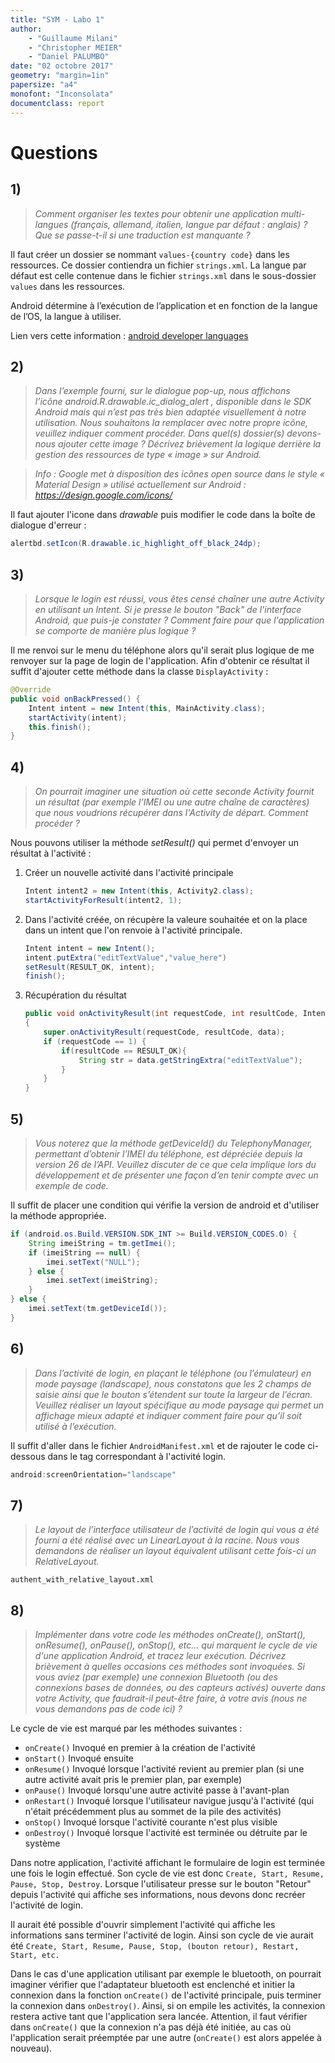 ```yaml
---
title: "SYM - Labo 1"
author:
    - "Guillaume Milani"
	- "Christopher MEIER"
	- "Daniel PALUMBO"
date: "02 octobre 2017"
geometry: "margin=1in"
papersize: "a4"
monofont: "Inconsolata"
documentclass: report
---
```


# Questions

## 1)

> *Comment organiser les textes pour obtenir une application multi-langues
(français, allemand, italien, langue par défaut : anglais) ? Que se passe-t-il
si une traduction est manquante ?*

Il faut créer un dossier se nommant `values-{country code}` dans les ressources.
Ce dossier contiendra un fichier `strings.xml`. La langue par défaut est celle
contenue dans le fichier `strings.xml` dans le sous-dossier `values` dans les
ressources.

Android détermine à l’exécution de l’application et en fonction de la langue de
l’OS, la langue à utiliser.

Lien vers cette information : [android developer languages](https://developer.android.com/training/basics/supporting-devices/languages.html)

## 2)

> *Dans  l’exemple  fourni,  sur  le  dialogue  pop-up,  nous  affichons  
l’icône android.R.drawable.ic_dialog_alert , disponible dans le SDK Android mais
qui n’est pas très bien adaptée visuellement à notre utilisation.
Nous souhaitons la remplacer avec notre propre icône, veuillez indiquer comment
procéder. Dans quel(s) dossier(s) devons-nous ajouter cette image ? Décrivez
brièvement la logique derrière la gestion des ressources de type « image » sur
Android.*

> *Info : Google met à disposition des icônes open source dans le style
« Material Design » utilisé actuellement sur Android : https://design.google.com/icons/*

Il faut ajouter l'icone dans *drawable* puis modifier le code dans la boîte de
dialogue d'erreur :

```java
alertbd.setIcon(R.drawable.ic_highlight_off_black_24dp);
```

## 3)

> *Lorsque le login est réussi, vous êtes censé chaîner une autre Activity en
utilisant un Intent. Si je presse le bouton "Back" de l'interface Android, que
puis-je constater ? Comment faire pour que l'application se comporte de manière
plus logique ?*

Il me renvoi sur le menu du téléphone alors qu'il serait plus logique de me
renvoyer sur la page de login de l'application. Afin d'obtenir ce résultat il
suffit d'ajouter cette méthode dans la classe `DisplayActivity` :

```java
@Override
public void onBackPressed() {
    Intent intent = new Intent(this, MainActivity.class);
    startActivity(intent);
    this.finish();
}
```

## 4)

> *On pourrait imaginer une situation où cette seconde Activity fournit un
résultat (par exemple l’IMEI ou une autre chaîne de caractères) que nous
voudrions récupérer dans l'Activity de départ. Comment procéder ?*

Nous pouvons utiliser la méthode *setResult()* qui permet d'envoyer un résultat
à l'activité :

1) Créer un nouvelle activité dans l'activité principale

    ```java
    Intent intent2 = new Intent(this, Activity2.class);
    startActivityForResult(intent2, 1);
    ```

2) Dans l'activité créée, on récupère la valeure souhaitée et on la place dans
un intent que l'on renvoie à l'activité principale.

    ```java
    Intent intent = new Intent();
    intent.putExtra("editTextValue","value_here")
    setResult(RESULT_OK, intent);
    finish();
    ```

3) Récupération du résultat

    ```java
    public void onActivityResult(int requestCode, int resultCode, Intent data)
    {
        super.onActivityResult(requestCode, resultCode, data);
        if (requestCode == 1) {
            if(resultCode == RESULT_OK){
                String str = data.getStringExtra("editTextValue");
            }
        }
    }
    ```

## 5)

> *Vous noterez que la méthode getDeviceId() du TelephonyManager, permettant
d’obtenir l’IMEI du téléphone, est dépréciée depuis la version 26 de l’API.
Veuillez discuter de ce que cela implique lors du développement et de présenter
une façon d’en tenir compte avec un exemple de code.*

Il suffit de placer une condition qui vérifie la version de android et d'utiliser la méthode appropriée.

```java
if (android.os.Build.VERSION.SDK_INT >= Build.VERSION_CODES.O) {
    String imeiString = tm.getImei();
    if (imeiString == null) {
        imei.setText("NULL");
    } else {
        imei.setText(imeiString);
    }
} else {
    imei.setText(tm.getDeviceId());
}
```

## 6)

> *Dans l’activité de login, en plaçant le téléphone (ou l’émulateur) en mode
paysage (landscape), nous constatons que les 2 champs de saisie ainsi que le
bouton s’étendent sur toute la largeur de l’écran. Veuillez réaliser un layout
spécifique au mode paysage qui permet un affichage mieux adapté et indiquer
comment faire pour qu’il soit utilisé à l’exécution.*

Il suffit d'aller dans le fichier `AndroidManifest.xml` et de rajouter le code
ci-dessous dans le tag correspondant à l'activité login.

```java
android:screenOrientation="landscape"
```

## 7)

> *Le layout de l’interface utilisateur de l’activité de login qui vous a été
fourni a été réalisé avec un LinearLayout à la racine. Nous vous demandons de
réaliser un layout équivalent utilisant cette fois-ci un RelativeLayout.*

`authent_with_relative_layout.xml`

## 8)

> *Implémenter dans votre code les méthodes onCreate(), onStart(), onResume(),
onPause(), onStop(), etc... qui marquent le cycle de vie d'une application
Android, et tracez leur exécution. Décrivez brièvement à quelles occasions ces
méthodes sont invoquées. Si vous aviez (par exemple) une connexion Bluetooth
(ou des connexions bases de données, ou des capteurs activés) ouverte dans votre
Activity, que faudrait-il peut-être faire, à votre avis (nous ne vous demandons
pas de code ici) ?*

Le cycle de vie est marqué par les méthodes suivantes :
- `onCreate()` Invoqué en premier à la création de l'activité
- `onStart()` Invoqué ensuite
- `onResume()` Invoqué lorsque l'activité revient au premier plan (si une autre activité avait pris le premier plan, par exemple)
- `onPause()`	Invoqué lorsqu'une autre activité passe à l'avant-plan
- `onRestart()` Invoqué lorsque l'utilisateur navigue jusqu'à l'activité (qui n'était précédemment plus au sommet de la pile des activités)
- `onStop()` Invoqué lorsque l'activité courante n'est plus visible
- `onDestroy()` Invoqué lorsque l'activité est terminée ou détruite par le système

Dans notre application, l'activité affichant le formulaire de login est terminée une fois le login effectué. Son cycle de vie est donc `Create, Start, Resume, Pause, Stop, Destroy`. Lorsque l'utilisateur presse sur le bouton "Retour" depuis l'activité qui affiche ses informations, nous devons donc recréer l'activité de login.

Il aurait été possible d'ouvrir simplement l'activité qui affiche les informations sans terminer l'activité de login. Ainsi son cycle de vie aurait été `Create, Start, Resume, Pause, Stop, (bouton retour), Restart, Start, etc.`

Dans le cas d'une application utilisant par exemple le bluetooth, on pourrait imaginer vérifier que l'adaptateur bluetooth est enclenché et initier la connexion dans la fonction `onCreate()` de l'activité principale, puis terminer la connexion dans `onDestroy()`. Ainsi, si on empile les activités, la connexion restera active tant que l'application sera lancée. Attention, il faut vérifier dans `onCreate()` que la connexion n'a pas déjà été initiée, au cas où l'application serait préemptée par une autre (`onCreate()` est alors appelée à nouveau).
